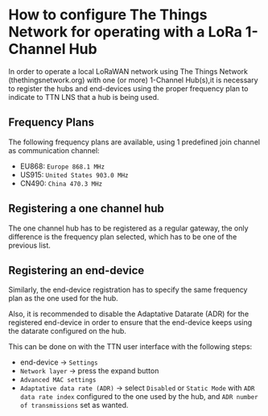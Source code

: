 # How to configure The Things Network for operating with a LoRa 1-Channel Hub

In order to operate a local LoRaWAN network using The Things Network (thethingsnetwork.org) with one (or more) 1-Channel Hub(s),it is necessary to register the hubs and end-devices using the proper frequency plan to indicate to TTN LNS that a hub is being used.

## Frequency Plans

The following frequency plans are available, using 1 predefined join channel as communication channel:

* EU868: `Europe 868.1 MHz`
* US915: `United States 903.0 MHz`
* CN490: `China 470.3 MHz`

## Registering a one channel hub

The one channel hub has to be registered as a regular gateway, the only difference is the frequency plan selected, which has to be one of the previous list.

## Registering an end-device

Similarly, the end-device registration has to specify the same frequency plan as the one used for the hub.

Also, it is recommended to disable the Adaptative Datarate (ADR) for the registered end-device in order to ensure that the end-device keeps using the datarate configured on the hub.

This can be done on with the TTN user interface with the following steps:
* end-device -> `Settings`
* `Network layer` -> press the expand button
* `Advanced MAC settings`
* `Adaptative data rate (ADR)` -> select `Disabled` or `Static Mode` with `ADR data rate index` configured to the one used by the hub, and `ADR number of transmissions` set as wanted.